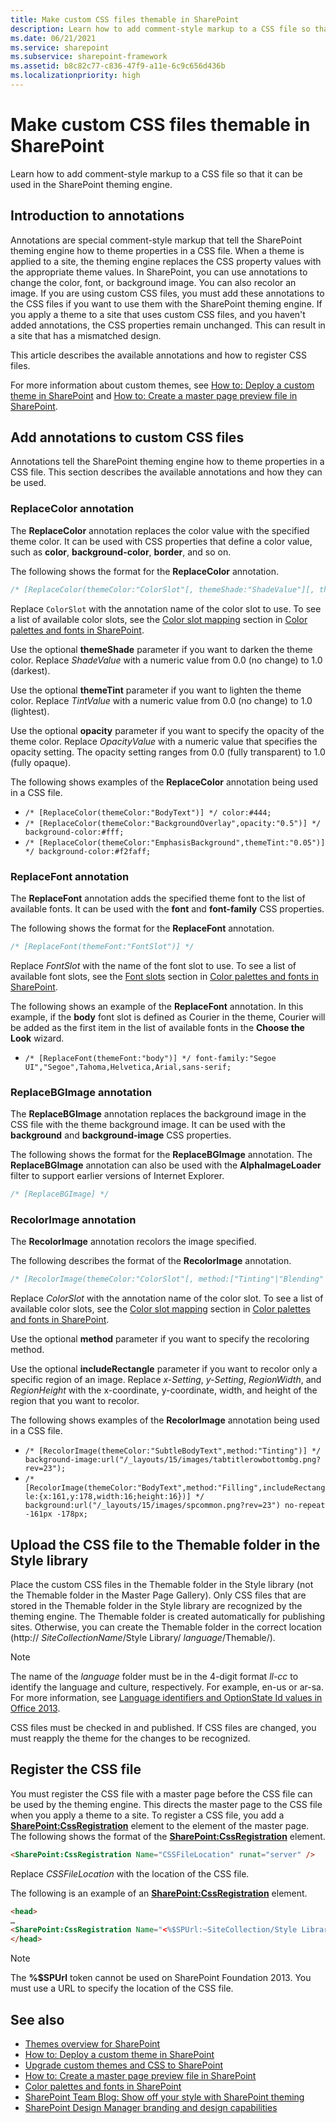 ```yaml
---
title: Make custom CSS files themable in SharePoint
description: Learn how to add comment-style markup to a CSS file so that it can be used in the SharePoint theming engine.
ms.date: 06/21/2021
ms.service: sharepoint
ms.subservice: sharepoint-framework
ms.assetid: b8c82c77-c836-47f9-a11e-6c9c656d436b
ms.localizationpriority: high
---
```

# Make custom CSS files themable in SharePoint

Learn how to add comment-style markup to a CSS file so that it can be used in the SharePoint theming engine.

## Introduction to annotations

Annotations are special comment-style markup that tell the SharePoint theming engine how to theme properties in a CSS file. When a theme is applied to a site, the theming engine replaces the CSS property values with the appropriate theme values. In SharePoint, you can use annotations to change the color, font, or background image. You can also recolor an image. If you are using custom CSS files, you must add these annotations to the CSS files if you want to use them with the SharePoint theming engine. If you apply a theme to a site that uses custom CSS files, and you haven't added annotations, the CSS properties remain unchanged. This can result in a site that has a mismatched design.

This article describes the available annotations and how to register CSS files.

For more information about custom themes, see  [How to: Deploy a custom theme in SharePoint](how-to-deploy-a-custom-theme-in-sharepoint.md) and [How to: Create a master page preview file in SharePoint](how-to-create-a-master-page-preview-file-in-sharepoint.md).

## Add annotations to custom CSS files

Annotations tell the SharePoint theming engine how to theme properties in a CSS file. This section describes the available annotations and how they can be used.

### ReplaceColor annotation

The **ReplaceColor** annotation replaces the color value with the specified theme color. It can be used with CSS properties that define a color value, such as **color**, **background-color**, **border**, and so on.

The following shows the format for the **ReplaceColor** annotation.

```css
/* [ReplaceColor(themeColor:"ColorSlot"[, themeShade:"ShadeValue"][, themeTint:"TintValue"][, opacity:"OpacityValue"])] */
```

Replace `ColorSlot` with the annotation name of the color slot to use. To see a list of available color slots, see the [Color slot mapping](color-palettes-and-fonts-in-sharepoint.md#colorSlots) section in [Color palettes and fonts in SharePoint](color-palettes-and-fonts-in-sharepoint.md).

Use the optional **themeShade** parameter if you want to darken the theme color. Replace _ShadeValue_ with a numeric value from 0.0 (no change) to 1.0 (darkest).

Use the optional **themeTint** parameter if you want to lighten the theme color. Replace _TintValue_ with a numeric value from 0.0 (no change) to 1.0 (lightest).

Use the optional **opacity** parameter if you want to specify the opacity of the theme color. Replace _OpacityValue_ with a numeric value that specifies the opacity setting. The opacity setting ranges from 0.0 (fully transparent) to 1.0 (fully opaque).

The following shows examples of the **ReplaceColor** annotation being used in a CSS file.

- `/* [ReplaceColor(themeColor:"BodyText")] */ color:#444;`
- `/* [ReplaceColor(themeColor:"BackgroundOverlay",opacity:"0.5")] */ background-color:#fff;`
- `/* [ReplaceColor(themeColor:"EmphasisBackground",themeTint:"0.05")] */ background-color:#f2faff;`

### ReplaceFont annotation

The **ReplaceFont** annotation adds the specified theme font to the list of available fonts. It can be used with the **font** and **font-family** CSS properties.

The following shows the format for the **ReplaceFont** annotation.

```css
/* [ReplaceFont(themeFont:"FontSlot")] */
```

Replace  _FontSlot_ with the name of the font slot to use. To see a list of available font slots, see the [Font slots](color-palettes-and-fonts-in-sharepoint.md#fontSlot) section in [Color palettes and fonts in SharePoint](color-palettes-and-fonts-in-sharepoint.md).

The following shows an example of the **ReplaceFont** annotation. In this example, if the **body** font slot is defined as Courier in the theme, Courier will be added as the first item in the list of available fonts in the **Choose the Look** wizard.

- `/* [ReplaceFont(themeFont:"body")] */ font-family:"Segoe UI","Segoe",Tahoma,Helvetica,Arial,sans-serif;`

### ReplaceBGImage annotation

The **ReplaceBGImage** annotation replaces the background image in the CSS file with the theme background image. It can be used with the **background** and **background-image** CSS properties.

The following shows the format for the **ReplaceBGImage** annotation. The **ReplaceBGImage** annotation can also be used with the **AlphaImageLoader** filter to support earlier versions of Internet Explorer.

```css
/* [ReplaceBGImage] */
```

### RecolorImage annotation

The **RecolorImage** annotation recolors the image specified.

The following describes the format of the **RecolorImage** annotation.

```css
/* [RecolorImage(themeColor:"ColorSlot"[, method:["Tinting"|"Blending"|"Filling"]][, includeRectangle: {x:x-Setting,y:y-Setting,width:RegionWidth,height:RegionHeight})] */
```

Replace  _ColorSlot_ with the annotation name of the color slot. To see a list of available color slots, see the [Color slot mapping](color-palettes-and-fonts-in-sharepoint.md#colorSlots) section in [Color palettes and fonts in SharePoint](color-palettes-and-fonts-in-sharepoint.md).

Use the optional **method** parameter if you want to specify the recoloring method.

Use the optional **includeRectangle** parameter if you want to recolor only a specific region of an image. Replace _x-Setting_,  _y-Setting_,  _RegionWidth_, and  _RegionHeight_ with the x-coordinate, y-coordinate, width, and height of the region that you want to recolor.

The following shows examples of the **RecolorImage** annotation being used in a CSS file.

- `/* [RecolorImage(themeColor:"SubtleBodyText",method:"Tinting")] */ background-image:url("/_layouts/15/images/tabtitlerowbottombg.png?rev=23");`
- `/* [RecolorImage(themeColor:"BodyText",method:"Filling",includeRectangle:{x:161,y:178,width:16;height:16})] */ background:url("/_layouts/15/images/spcommon.png?rev=23") no-repeat -161px -178px;`

## Upload the CSS file to the Themable folder in the Style library

Place the custom CSS files in the Themable folder in the Style library (not the Themable folder in the Master Page Gallery). Only CSS files that are stored in the Themable folder in the Style library are recognized by the theming engine. The Themable folder is created automatically for publishing sites. Otherwise, you can create the Themable folder in the correct location (http://  _SiteCollectionName_/Style Library/ _language_/Themable/).

> [!NOTE]
> The name of the  _language_ folder must be in the 4-digit format _ll-cc_ to identify the language and culture, respectively. For example, en-us or ar-sa. For more information, see [Language identifiers and OptionState Id values in Office 2013](https://technet.microsoft.com/library/cc179219.aspx).

CSS files must be checked in and published. If CSS files are changed, you must reapply the theme for the changes to be recognized.

## Register the CSS file

You must register the CSS file with a master page before the CSS file can be used by the theming engine. This directs the master page to the CSS file when you apply a theme to a site. To register a CSS file, you add a **<SharePoint:CssRegistration>** element to the **<head>** element of the master page. The following shows the format of the **<SharePoint:CssRegistration>** element.

```HTML
<SharePoint:CssRegistration Name="CSSFileLocation" runat="server" />
```

Replace _CSSFileLocation_ with the location of the CSS file.

The following is an example of an **<SharePoint:CssRegistration>** element.

```HTML
<head>
…
<SharePoint:CssRegistration Name="<%$SPUrl:~SiteCollection/Style Library/~language/Themable/MyCustomFile.css%>" runat="server" />
</head>
```

> [!NOTE]
> The **%$SPUrl** token cannot be used on SharePoint Foundation 2013. You must use a URL to specify the location of the CSS file.

## See also

- [Themes overview for SharePoint](themes-overview-for-sharepoint.md)
- [How to: Deploy a custom theme in SharePoint](how-to-deploy-a-custom-theme-in-sharepoint.md)
- [Upgrade custom themes and CSS to SharePoint](upgrade-custom-themes-and-css-to-sharepoint.md)
- [How to: Create a master page preview file in SharePoint](how-to-create-a-master-page-preview-file-in-sharepoint.md)
- [Color palettes and fonts in SharePoint](color-palettes-and-fonts-in-sharepoint.md)
- [SharePoint Team Blog: Show off your style with SharePoint theming](https://www.microsoft.com/microsoft-365/blog/2012/10/29/show-off-your-style-with-sharepoint-theming/)
- [SharePoint Design Manager branding and design capabilities](sharepoint-design-manager-branding-and-design-capabilities.md)
